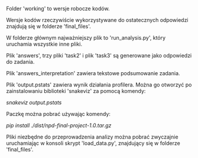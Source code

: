 Folder 'working' to wersje robocze kodów.

Wersje kodów rzeczywiście wykorzystywane do ostatecznych odpowiedzi znajdują się w folderze 'final_files'.

W folderze głównym najważniejszy plik to 'run_analysis.py', który uruchamia wszystkie inne pliki.

Plik 'answers', trzy pliki 'task2' i plik 'task3' są generowane jako odpowiedzi do zadania.

Plik 'answers_interpretation' zawiera tekstowe podsumowanie zadania.

Plik 'output.pstats' zawiera wynik działania profilera. Można go otworzyć po zainstalowaniu biblioteki 'snakeviz' za pomocą komendy:

*snakeviz output.pstats*

Paczkę można pobrać używając komendy:

*pip install ./dist/npd-final-project-1.0.tar.gz*

Pliki niezbędne do przeprowadzenia analizy można pobrać zwyczajnie uruchamiając w konsoli skrypt 'load_data.py', znajdujący się w folderze 'final_files'.
